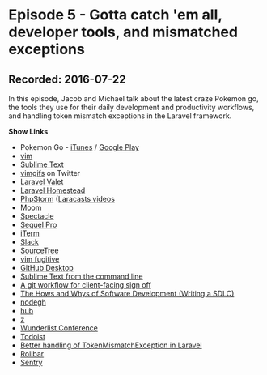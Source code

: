 # Episode 5 - Gotta catch 'em all, developer tools, and mismatched exceptions

## Recorded: 2016-07-22

In this episode, Jacob and Michael talk about the latest craze Pokemon go, the tools they use for their daily development and productivity workflows, and handling token mismatch exceptions in the Laravel framework.

**Show Links**

* Pokemon Go - [iTunes](https://itunes.apple.com/au/app/pokemon-go/id1094591345?mt=8) / [Google Play](https://play.google.com/store/apps/details?id=com.nianticlabs.pokemongo&hl=en)
* [vim](http://www.vim.org)
* [Sublime Text](https://www.sublimetext.com)
* [vimgifs](https://twitter.com/vimgifs) on Twitter
* [Laravel Valet](https://laravel.com/docs/5.2/valet)
* [Laravel Homestead](https://laravel.com/docs/5.2/homestead)
* [PhpStorm](https://www.jetbrains.com/phpstorm) ([Laracasts videos](https://laracasts.com/series/how-to-be-awesome-in-phpstorm)
* [Moom](https://manytricks.com/moom)
* [Spectacle](https://www.spectacleapp.com)
* [Sequel Pro](http://sequelpro.com)
* [iTerm](https://www.iterm2.com)
* [Slack](https://slack.com)
* [SourceTree](https://www.sourcetreeapp.com)
* [vim fugitive](https://github.com/tpope/vim-fugitive)
* [GitHub Desktop](https://desktop.github.com)
* [Sublime Text from the command line](https://www.sublimetext.com/docs/2/osx_command_line.html)
* [A git workflow for client-facing sign off](https://dotdev.co/a-git-workflow-for-client-facing-sign-off-28b7683bf01c)
* [The Hows and Whys of Software Development (Writing a SDLC)](https://gistlog.co/JacobBennett/d246789b546747b391b48231f44c6007)
* [nodegh](http://nodegh.io)
* [hub](https://hub.github.com)
* [z](https://github.com/rupa/z)
* [Wunderlist Conference](https://twitter.com/JackFruh/status/755963135056424962)
* [Todoist](https://todoist.com)
* [Better handling of TokenMismatchException in Laravel](https://dyrynda.com.au/blog/better-handling-of-tokenmismatchexception-in-laravel)
* [Rollbar](https://rollbar.com)
* [Sentry](https://getsentry.com)
